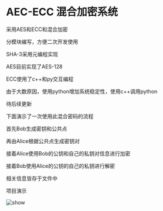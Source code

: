 # AEC-ECC 混合加密系统

采用AES和ECC和混合加密

分模块编写，方便二次开发使用

SHA-3采用元编程实现

AES目前实现了AES-128

ECC使用了c++和py交互编程

由于大数原因，使用python增加系统稳定性，使用c++调用python

待后续更新

下面演示了一次使用此混合密码的流程

首先Bob生成密钥和公共点

再由Alice根据公共点生成密钥对

接着Alice使用Bob的公钥和自己的私钥对信息进行加密

接着Bob使用Alice的公钥的自己的私钥进行解密

相关信息皆存于文件中

项目演示

![show](./image/show.gif)
